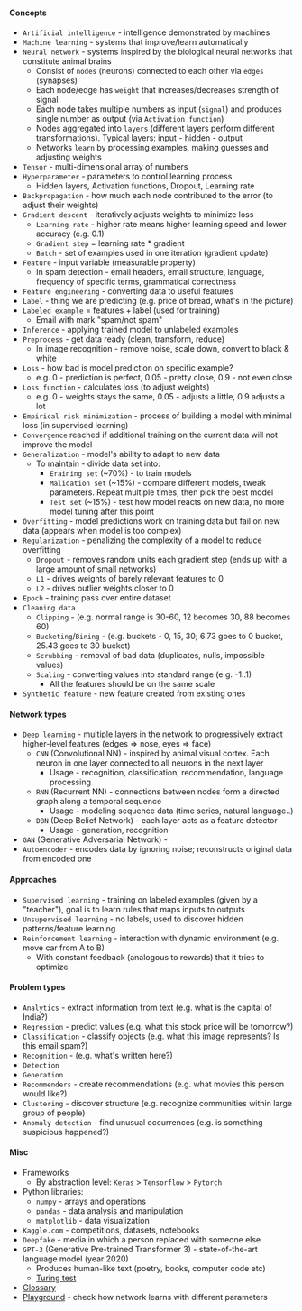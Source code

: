 #### Concepts
* `Artificial intelligence` -  intelligence demonstrated by machines
* `Machine learning` - systems that improve/learn automatically
* `Neural network` - systems inspired by the biological neural networks that constitute animal brains
    * Consist of `nodes` (neurons) connected to each other via `edges` (synapses) 
    * Each node/edge has `weight` that increases/decreases strength of signal
    * Each node takes multiple numbers as input (`signal`) and produces single number as output (via `Activation function`)
    * Nodes aggregated into `layers` (different layers perform different transformations). Typical layers: input - hidden - output
    * Networks `learn` by processing examples, making guesses and adjusting weights
* `Tensor` - multi-dimensional array of numbers
* `Hyperparameter` - parameters to control learning process 
    * Hidden layers, Activation functions, Dropout, Learning rate
* `Backpropagation` - how much each node contributed to the error (to adjust their weights)
* `Gradient descent` - iteratively adjusts weights to minimize loss
    * `Learning rate` - higher rate means higher learning speed and lower accuracy (e.g. 0.1)
    * `Gradient step` = learning rate * gradient
    * `Batch` - set of examples used in one iteration (gradient update)
* `Feature` - input variable (measurable property)
    * In spam detection - email headers, email structure, language, frequency of specific terms, grammatical correctness
* `Feature engineering` - converting data to useful features
* `Label` - thing we are predicting (e.g. price of bread, what's in the picture)
* `Labeled example` = features + label (used for training)
    * Email with mark "spam/not spam"
* `Inference` - applying trained model to unlabeled examples  
* `Preprocess` - get data ready (clean, transform, reduce)
    * In image recognition - remove noise, scale down, convert to black & white
* `Loss` - how bad is model prediction on specific example?
    * e.g. 0 - prediction is perfect, 0.05 - pretty close, 0.9 - not even close
* `Loss function` - calculates loss (to adjust weights)
    * e.g. 0 - weights stays the same, 0.05 - adjusts a little, 0.9 adjusts a lot
* `Empirical risk minimization` - process of building a model with minimal loss (in supervised learning)
* `Convergence` reached if additional training on the current data will not improve the model
* `Generalization` - model's ability to adapt to new data
    * To maintain - divide data set into:
        * `Еraining set` (~70%) - to train models
        * `Мalidation set` (~15%) - compare different models, tweak parameters. Repeat multiple times, then pick the best model
        * `Test set` (~15%) - test how model reacts on new data, no more model tuning after this point
* `Overfitting` - model predictions work on training data but fail on new data (appears when model is too complex)
* `Regularization` - penalizing the complexity of a model to reduce overfitting
    * `Dropout` - removes random units each gradient step (ends up with a large amount of small networks)
    * `L1` - drives weights of barely relevant features to 0
    * `L2` - drives outlier weights closer to 0
* `Epoch` - training pass over entire dataset
* `Cleaning data`
    * `Clipping` - (e.g. normal range is 30-60, 12 becomes 30, 88 becomes 60)
    * `Bucketing`/`Bining` - (e.g. buckets - 0, 15, 30; 6.73 goes to 0 bucket, 25.43 goes to 30 bucket)
    * `Scrubbing` - removal of bad data (duplicates, nulls, impossible values)
    * `Scaling` - converting values into standard range (e.g. -1..1)
        * All the features should be on the same scale
* `Synthetic feature` - new feature created from existing ones

#### Network types
* `Deep learning` - multiple layers in the network to progressively extract higher-level features (edges => nose, eyes => face)
    * `CNN` (Convolutional NN) - inspired by animal visual cortex. Each neuron in one layer connected to all neurons in the next layer
        * Usage - recognition, classification, recommendation, language processing
    * `RNN` (Recurrent  NN) - connections between nodes form a directed graph along a temporal sequence
        * Usage - modeling sequence data (time series, natural language..)
    * `DBN` (Deep Belief Network) - each layer acts as a feature detector
        * Usage - generation, recognition
* `GAN` (Generative Adversarial Network) - 
* `Autoencoder` - encodes data by ignoring noise; reconstructs original data from encoded one

#### Approaches
* `Supervised learning` - training on labeled examples (given by a "teacher"), goal is to learn rules that maps inputs to outputs
* `Unsupervised learning` - no labels, used to discover hidden patterns/feature learning
* `Reinforcement learning` - interaction with dynamic environment (e.g. move car from A to B)
    * With constant feedback (analogous to rewards) that it tries to optimize

#### Problem types
* `Analytics` - extract information from text (e.g. what is the capital of India?)
* `Regression` - predict values (e.g. what this stock price will be tomorrow?)
* `Classification` - classify objects (e.g. what this image represents? Is this email spam?)
* `Recognition` - (e.g. what's written here?)
* `Detection`
* `Generation`
* `Recommenders` - create recommendations (e.g. what movies this person would like?)
* `Clustering` - discover structure (e.g. recognize communities within large group of people)
* `Anomaly detection` - find unusual occurrences (e.g. is something suspicious happened?)

#### Misc
* Frameworks
    * By abstraction level: `Keras` > `Tensorflow` > `Pytorch`
* Python libraries:
    * `numpy` - arrays and operations
    * `pandas` - data analysis and manipulation
    * `matplotlib` - data visualization
* `Kaggle.com` - competitions, datasets, notebooks
* `Deepfake` - media in which a person replaced with someone else
* `GPT-3` (Generative Pre-trained Transformer 3) - state-of-the-art language model (year 2020)
    * Produces human-like text (poetry, books, computer code etc)
    * [Turing test](https://lacker.io/ai/2020/07/06/giving-gpt-3-a-turing-test.html)
* [Glossary](https://developers.google.com/machine-learning/glossary)
* [Playground](http://playground.tensorflow.org/) - check how network learns with different parameters
